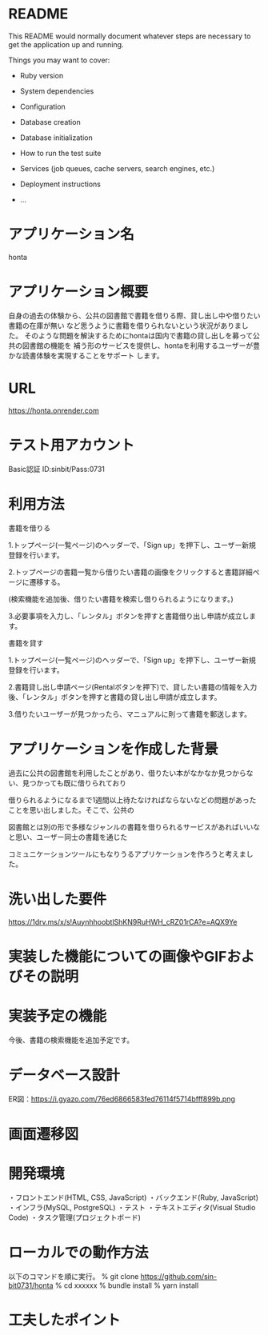 # README

This README would normally document whatever steps are necessary to get the
application up and running.

Things you may want to cover:

* Ruby version

* System dependencies

* Configuration

* Database creation

* Database initialization

* How to run the test suite

* Services (job queues, cache servers, search engines, etc.)

* Deployment instructions

* ...

# アプリケーション名

honta

# アプリケーション概要

自身の過去の体験から、公共の図書館で書籍を借りる際、貸し出し中や借りたい書籍の在庫が無い
など思うように書籍を借りられないという状況がありました。
そのような問題を解決するためにhontaは国内で書籍の貸し出しを募って公共の図書館の機能を
補う形のサービスを提供し、hontaを利用するユーザーが豊かな読書体験を実現することをサポート
します。

# URL

https://honta.onrender.com

# テスト用アカウント

Basic認証 ID:sinbit/Pass:0731

# 利用方法

書籍を借りる

1.トップページ(一覧ページ)のヘッダーで、「Sign up」を押下し、ユーザー新規登録を行います。

2.トップページの書籍一覧から借りたい書籍の画像をクリックすると書籍詳細ページに遷移する。

(検索機能を追加後、借りたい書籍を検索し借りられるようになります。)

3.必要事項を入力し、「レンタル」ボタンを押すと書籍借り出し申請が成立します。

書籍を貸す

1.トップページ(一覧ページ)のヘッダーで、「Sign up」を押下し、ユーザー新規登録を行います。

2.書籍貸し出し申請ページ(Rentalボタンを押下)で、貸したい書籍の情報を入力後、「レンタル」ボタンを押すと書籍の貸し出し申請が成立します。

3.借りたいユーザーが見つかったら、マニュアルに則って書籍を郵送します。

# アプリケーションを作成した背景

過去に公共の図書館を利用したことがあり、借りたい本がなかなか見つからない、見つかっても既に借りられており

借りられるようになるまで1週間以上待たなければならないなどの問題があったことを思い出しました。そこで、公共の

図書館とは別の形で多様なジャンルの書籍を借りられるサービスがあればいいなと思い、ユーザー同士の書籍を通じた

コミュニケーションツールにもなりうるアプリケーションを作ろうと考えました。

# 洗い出した要件

https://1drv.ms/x/s!AuynhhoobtlShKN9RuHWH_cRZ01rCA?e=AQX9Ye

# 実装した機能についての画像やGIFおよびその説明



# 実装予定の機能

今後、書籍の検索機能を追加予定です。

# データベース設計

ER図：https://i.gyazo.com/76ed6866583fed76114f5714bfff899b.png

# 画面遷移図



# 開発環境
・フロントエンド(HTML, CSS, JavaScript)
・バックエンド(Ruby, JavaScript)
・インフラ(MySQL, PostgreSQL)
・テスト
・テキストエディタ(Visual Studio Code)
・タスク管理(プロジェクトボード)

# ローカルでの動作方法
以下のコマンドを順に実行。
% git clone https://github.com/sin-bit0731/honta
% cd xxxxxx
% bundle install
% yarn install

# 工夫したポイント
